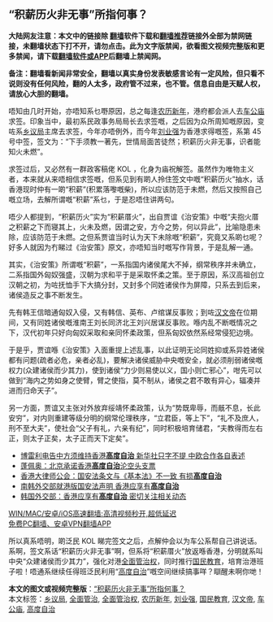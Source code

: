  <h2>“积薪历火非无事”所指何事？</h2> <p class="notice"><b>大陆网友注意：本文中的链接除 <a href="https://github.com/bannedbook/fanqiang" >翻墙</a>软件下载和<a href="https://github.com/killgcd/justmysocks/blob/master/README.md">翻墙推荐</a>链接外全部为禁网链接，未翻墙状态下打不开，请勿点击。此为文字版禁闻，欲看图文视频完整版和更多禁闻，请下载<a href="https://github.com/bannedbook/fanqiang">翻墙软件或APP</a>后翻墙上禁闻网。</p><p>备注：翻墙看新闻非常安全，翻墙以真实身份发表敏感言论有一定风险，但只看不说则没有任何风险，翻的人太多，政府管不过来，也不管。信息自由是天赋人权，请放心大胆的翻墙。</b></p>  <div class="entry">  <p>唔知由几时开始，亦唔知系乜嘢原因，总之每逢<a href="https://www.bannedbook.org/bnews/tag/%E5%86%9C%E5%8E%86%E6%96%B0%E5%B9%B4/" class="st_tag internal_tag" rel="tag" title="标签 农历新年 下的日志">农历新年</a>，港府都会派人去<a href="https://www.bannedbook.org/bnews/tag/%E8%BD%A6%E5%85%AC%E5%BA%99/" class="st_tag internal_tag" rel="tag" title="标签 车公庙 下的日志">车公庙</a>求签。印象当中，最初系民政事务局局长去求签嘅，之后因为众所周知嘅原因，变咗系<a href="https://www.bannedbook.org/bnews/tag/%E4%B9%A1%E8%AE%AE%E5%B1%80/" class="st_tag internal_tag" rel="tag" title="标签 乡议局 下的日志">乡议局</a>主席去求签，今年亦唔例外，而今年<a href="https://www.bannedbook.org/bnews/tag/%E5%88%98%E4%B8%9A%E5%BC%BA/" class="st_tag internal_tag" rel="tag" title="标签 刘业强 下的日志">刘业强</a>为香港求得嘅签，系第 45 号中签，签文为：“下手须教一著先，世情局面苦徒然；积薪历火非无事，识者能知火未燃”。</p> <p>求签过后，又必然有一群政客稿佬 KOL ，化身为庙祝解签。虽然作为唯物主义者，本来就从来唔相信求签嘅，但系见到有啲人拎住签文中嘅“积薪历火”抽水，话香港现时仲有一啲“积薪”(积累落嚟嘅柴)，所以应该防范于未燃，然后又按照自己嘅立场，去解所谓嘅“积薪”系乜，于是忍唔住讲两句。</p>  <p>唔少人都提到，“积薪历火”实为“积薪厝火”，出自贾谊《治安策》中嘅“夫抱火厝之积薪之下而寝其上，火未及燃，因谓之安，方今之势，何以异此”，比喻隐患未除，应该防范于未燃。之但系贾谊当时认为天下未除嘅“积薪”，究竟又系啲乜呢？好多人就因为冇睇过《治安策》原文，亦唔知当时嘅写作背景，于是乱解一通。</p> <p>其实，《治安策》所谓嘅“积薪”，一系指国内诸侯尾大不掉，纲常秩序并未确立，二系指国外匈奴强盛，汉朝为求和平于是采取怀柔之策。至于原因，系汉高祖创立汉朝之初，为咗抚恤手下大搞分封，又封多个同姓诸侯作为屏障，只系去到后来，诸侯造反之事不断发生。</p>  <p>先有韩王信暗通匈奴入侵，又有韩信、英布、卢绾谋反事败；到咗<a href="https://www.bannedbook.org/bnews/tag/%E6%B1%89%E6%96%87%E5%B8%9D/" class="st_tag internal_tag" rel="tag" title="标签 汉文帝 下的日志">汉文帝</a>在位期间，又有同姓诸侯嘅淮南王刘长同济北王刘兴居谋反事败。喺内乱不断嘅情况之下，汉代初年只好向匈奴采取和亲同怀柔政策，但系匈奴依然系经常侵犯边境。</p> <p>于是乎，贾谊喺《治安策》入面重提上述乱事，以此证明无论同姓抑或系异姓诸侯都有问题(疏者必危，亲者必乱)，要解决诸侯威胁中央嘅安全，就必须削弱诸侯嘅权力(众建诸侯而少其力)，使到诸侯“力少则易使以义，国小则亡邪心”，咁先可以做到“海内之势如身之使臂，臂之使指，莫不制从，诸侯之君不敢有异心，辐凑并进而归命天子”。</p>  <p>另一方面，贾谊又主张对外放弃绥靖怀柔政策，认为“势既卑辱，而旤不息，长此安穷”，对内则重建等级分明的纲常伦理秩序，“立君臣，等上下”，“礼不及庶人，刑不至大夫”，使社会“父子有礼，六亲有纪”，同时积极培育储君，“夫教得而左右正，则太子正矣，太子正而天下定矣”。</p> <ul class='op-related-articles' title='相关阅读'> <li><a href='https://www.bannedbook.org/bnews/headline/20201125/1436850.html' target='_blank'>博雷利电告中方须维持香港<b>高度自治</b> 新华社只字不提 中欧合作各自表述</a></li> <li><a href='https://www.bannedbook.org/bnews/baitai/20200709/1358266.html' target='_blank'>蓬佩奥：北京承诺香港<b>高度自治</b>沦空头支票</a></li> <li><a href='https://www.bannedbook.org/bnews/ssgc/20200702/1354225.html' target='_blank'>香港大律师公会：国安法条文与《基本法》不一致   有损<b>高度自治</b></a></li> <li><a href='https://www.bannedbook.org/bnews/worldnews/20200701/1353707.html' target='_blank'>南韩外交部就港版国安法声明 香港应享有<b>高度自治</b></a></li> <li><a href='https://www.bannedbook.org/bnews/cnnews/hknews/20200630/1353408.html' target='_blank'>韩国外交部：香港应享有<b>高度自治</b> 密切关注相关动态</a></li> </ul> <p class="texttj"> <a href="https://github.com/bannedbook/fanqiang/wiki/V2ray%E6%9C%BA%E5%9C%BA" target="_blank">WIN/MAC/安卓/iOS高速翻墙:高清视频秒开,超低延迟</a><br/> <a href="https://github.com/bannedbook/fanqiang/wiki/%E7%A6%81%E9%97%BB%E7%BD%91%E5%AE%89%E5%8D%93%E7%BF%BB%E5%A2%99%E6%96%B0%E9%97%BBAPP" target="_blank">免费PC翻墙、安卓VPN翻墙APP</a></p><p>所以真系唔明，啲泛民 KOL 睇完签文之后，点解仲会以为车公系帮自己讲说话。系啊，签文系话“积薪历火非无事”啊，但系将“积薪厝火”放返喺香港，分明就系叫中央“众建诸侯而少其力”，强化对港<a href="https://www.bannedbook.org/bnews/tag/%E5%85%A8%E9%9D%A2%E7%AE%A1%E6%B2%BB%E6%9D%83/" class="st_tag internal_tag" rel="tag" title="标签 全面管治权 下的日志">全面管治权</a>，同时推行<a href="https://www.bannedbook.org/bnews/tag/%E5%9B%BD%E6%B0%91%E6%95%99%E8%82%B2/" class="st_tag internal_tag" rel="tag" title="标签 国民教育 下的日志">国民教育</a>，培育治港班子啦！唔通系继续任得班泛民利用“<a href="https://www.bannedbook.org/bnews/tag/%E9%AB%98%E5%BA%A6%E8%87%AA%E6%B2%BB/" class="st_tag internal_tag" rel="tag" title="标签 高度自治 下的日志">高度自治</a>”嘅空间继续搞事咩？瞓醒未啊你哋！</p><a name='sharetosocial'></a>       <div><b>本文的图文或视频完整版</b>：<a href='https://www.bannedbook.org/bnews/comments/20210214/1487327.html'>“积薪历火非无事”所指何事？</a></div>  </div><!--END ENTRY--> <div class="postfooter"> <div>本文标签：<a href="https://www.bannedbook.org/bnews/tag/%E4%B9%A1%E8%AE%AE%E5%B1%80/" rel="tag">乡议局</a>, <a href="https://www.bannedbook.org/bnews/tag/%E5%85%A8%E9%9D%A2%E7%AE%A1%E6%B2%BB/" rel="tag">全面管治</a>, <a href="https://www.bannedbook.org/bnews/tag/%E5%85%A8%E9%9D%A2%E7%AE%A1%E6%B2%BB%E6%9D%83/" rel="tag">全面管治权</a>, <a href="https://www.bannedbook.org/bnews/tag/%E5%86%9C%E5%8E%86%E6%96%B0%E5%B9%B4/" rel="tag">农历新年</a>, <a href="https://www.bannedbook.org/bnews/tag/%E5%88%98%E4%B8%9A%E5%BC%BA/" rel="tag">刘业强</a>, <a href="https://www.bannedbook.org/bnews/tag/%E5%9B%BD%E6%B0%91%E6%95%99%E8%82%B2/" rel="tag">国民教育</a>, <a href="https://www.bannedbook.org/bnews/tag/%E6%B1%89%E6%96%87%E5%B8%9D/" rel="tag">汉文帝</a>, <a href="https://www.bannedbook.org/bnews/tag/%E8%BD%A6%E5%85%AC%E5%BA%99/" rel="tag">车公庙</a>, <a href="https://www.bannedbook.org/bnews/tag/%E9%AB%98%E5%BA%A6%E8%87%AA%E6%B2%BB/" rel="tag">高度自治</a></div>  </div><!--END POSTFOOTER--> 